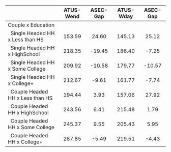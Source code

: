 
|                      |    ATUS-Wend |     ASEC-Gap |    ATUS-Wday |     ASEC-Gap |
| -------------------- | :----------: | :----------: | :----------: | :----------: |
| Couple x Education   |              |              |              |              |
| &nbsp;&nbsp;Single Headed HH x Less than HS |       153.59 |        24.60 |       145.13 |        25.12 |
| &nbsp;&nbsp;Single Headed HH x HighSchool |       218.35 |       -19.45 |       186.40 |        -7.25 |
| &nbsp;&nbsp;Single Headed HH x Some College |       209.92 |       -10.58 |       179.77 |       -10.57 |
| &nbsp;&nbsp;Single Headed HH x College+ |       212.67 |        -9.61 |       161.77 |        -7.74 |
| &nbsp;&nbsp;Couple Headed HH x Less than HS |       194.44 |         3.93 |       157.06 |        27.92 |
| &nbsp;&nbsp;Couple Headed HH x HighSchool |       243.56 |         6.41 |       215.48 |         1.79 |
| &nbsp;&nbsp;Couple Headed HH x Some College |       245.37 |         9.55 |       205.43 |         5.95 |
| &nbsp;&nbsp;Couple Headed HH x College+ |       287.85 |        -5.49 |       219.51 |        -4.43 |


